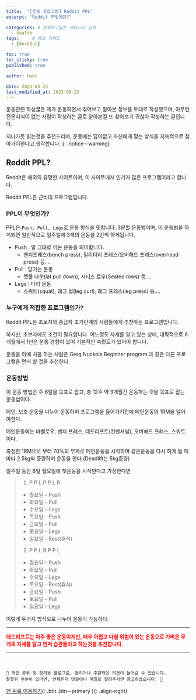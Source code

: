 ```yaml
---
title:  "[운동 프로그램] Reddit PPL"  
excerpt: "Reddit PPL이란?"

categories: # 분류하고싶은 카테고리 입력
  - Health
tags:     # 중요 키워드
  - [WorkOut]

toc: true
toc_sticky: true
published: true

author: Hwet

date: 2023-05-23
last_modified_at: 2023-05-23
---
```


운동관련 작성글은 제가 운동하면서 겪어보고 알아본 정보를 토대로 작성했으며, 아무런 전문지식이 없는 사람이 작성하는 글로 알아본걸 또 찾아보기 귀찮아 작성하는 글입니다.

지나가듯 읽는것을 추천드리며, 운동에는 답이없고 자신에게 맞는 방식을 지속적으로 찾아가야한다고 생각합니다.
{: .notice--warning}

## Reddit PPL?

Reddit은 해외의 유명한 사이트이며, 이 사이트에서 인기가 많은 프로그램이라고 합니다.

Reddit PPL은 근비대 프로그램입니다.

### PPL이 무엇인가? 

PPL은 `Push, Pull, Legs`로 운동 방식을 뜻합니다. 3분할 운동법이며, 이 운동법을 하게되면 일반적으로 일주일에 3개의 운동을 2번씩 하게됩니다.


- Push : 말 그대로 미는 운동을 의미합니다.
  - 벤치프레스(bench press), 밀리터리 프레스/오버해드 프레스(overhead press) 등....
- Pull : 당기는 운동 
  - 랫풀 다운(lat pull down), 시티즈 로우(Seated rows) 등....
- Legs : 다리 운동
  - 스쿼트(squat), 래그 컬(leg curl), 래그 프레스(leg press) 등....

### 누구에게 적합한 프로그램인가?

Reddit PPL은 초보자와 중급자 초기단계의 사람들에게 추천하는 프로그램입니다.

하지만, 초보자에도 조건이 필요합니다. 어느정도 자세를 알고 있는 상태, 대략적으로 6개월에서 1년은 운동 경험이 있어 기본적인 숙련도가 있어야 합니다.

운동을 아예 처음 하는 사람은 Greg Nuckols Beginner program 과 같은 다른 프로그램을 먼저 할 것을 추천한다.


### 운동방법

이 운동 방법은 주 6일을 목표로 잡고, 총 12주 약 3개월간 운동하는 것을 목표로 잡는 운동법이다.

메인, 보조 운동을 나누어 운동하며 프로그램을 들어가기전에 메인운동의 1RM을 알아야한다.

메인운동에는 바벨로우, 벤치 프레스, 데드리프트(컨벤셔널), 오버해드 프레스, 스쿼트 이다.

측정한 1RM으로 부터 70%의 무게로 메인운동을 시작하며 같은운동을 다시 하게 될 때마다 2.5kg씩 증량하며 운동을 한다.(Deadlift는 5kg증량)

일주일 동안 6일 월요일에 첫운동을 시작한다고 가정한다면

> 1. P P L P P L R
  > - 월요일 - Push
  > - 화요일 - Pull
  > - 수요일 - Legs
  > - 목요일 - Push
  > - 금요일 - Pull
  > - 토요일 - Legs
  > - 일요일 - Rest(휴식)
> 2. P P L R P P L
  > - 월요일 - Push
  > - 화요일 - Pull
  > - 수요일 - Legs
  > - 목요일 - Rest(휴식)
  > - 금요일 - Push
  > - 토요일 - Pull
  > - 일요일 - Legs

이렇게 두가지 방식으로 나누어 운동이 가능하다.


***

<strong style="color:red">데드리프트는 아주 좋은 운동이지만, 매우 어렵고 다칠 위험이 있는 운동으로 가벼운 무게로 자세를 알고 먼저 습관들이고 하는것을 추천합니다.</strong>


***
<br>
    
    📢 개인 공부 및 정리용 블로그로, 틀리거나 주관적인 의견이 들어갈 수 있습니다.
    잘못된 부분이 있다면, 언제든지 댓글이나 메일로 알려주시면 참고하겠습니다. 🔔

[맨 위로 이동하기](#){: .btn .btn--primary }{: .align-right}